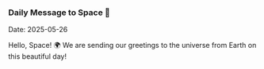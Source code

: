 ### Daily Message to Space 🌌
Date: 2025-05-26

Hello, Space! 🌍 We are sending our greetings to the universe from Earth on this beautiful day!
